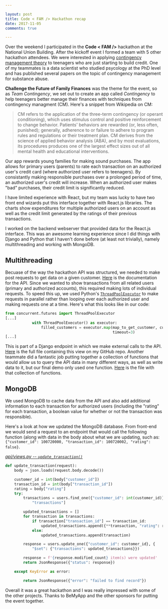 ```yaml
---

layout: post
title: Code < FAM /> Hackathon recap
date: 2017-11-05
comments: true

---
```


Over the weekend I participated in the **Code < FAM />** hackathon at the National Union Building. After the kickoff event I formed a team with 5 other hackathon attendees. We were interested in applying [contingency management theory](https://en.wikipedia.org/wiki/Contingency_management) to teenagers who are just starting to build credit. One of my teammates is a data scientist who studied psycology at the PhD level and has published several papers on the topic of contingency management for substance abuse.

**Challenge the Future of Family Finances** was the theme for the event, so as *Team Contingency*, we set out to create an app called *Contingency* to help teenagers better manage their finances with techniques from contingency managment (CM). Here's a snippet from Wikipedia on CM:

> CM refers to the application of the three-term contingency (or operant conditioning), which uses stimulus control and positive reinforcement to change behavior. Patients' behaviors are rewarded (or, less often, punished); generally, adherence to or failure to adhere to program rules and regulations or their treatment plan. CM derives from the science of applied behavior analysis (ABA), and by most evaluations, its procedures produces one of the largest effect sizes out of all mental health and educational interventions.

Our app rewards young families for making sound purchases. The app allows for primary users (parents) to rate each transaction on an authorized user's credit card (where authorized user refers to teenagers). By consistantly making responsible purchases over a prolonged period of time, an authorized user's credit will increase. When an authorized user makes "bad" purchases, their credit limit is significantly reduced. 

I have limited experience with React, but my team was lucky to have two front end wizards put this interface together with React.js libraries. The charts show expenditures for multiple authorized users on an account as well as the credit limit generated by the ratings of their previous transactions. 

I worked on the backend webserver that provided data for the React.js interface. This was an awesome learning experience since I did things with Django and Python that I haven't done before (at least not trivially), namely multithreading and working with MongoDB. 

## Multithreading

Becuase of the way the hackathon API was structured, we needed to make post requests to get data on a given customer. [Here](https://github.com/CapitalOne-AU-Hackathon/au-hackathon-getting-started/blob/master/API_Getting_Started.md) is the documentation for the API. Since we wanted to show transactions from all related users (primary and authorized accounts), this required making lots of individual requests. To speed this up, we used Python's [`ThreadPoolExecutor`](https://docs.python.org/3/library/concurrent.futures.html) to make requests in parallel rather than looping over each authorized user and making requests one at a time. Here's what this looks like in our code: 

```python
from concurrent.futures import ThreadPoolExecutor
[...]
            with ThreadPoolExecutor() as executor:
                filled_customers = executor.map(map_to_get_customer, customers,
                                                timeout=3)
[...]

```

This is part of a Django endpoint in which we make external calls to the API. [Here](https://github.com/briancaffey/capital-one-backend/blob/master/api/views.py) is the full file containing this view on my GitHub repo. Another teammate did a fantastic job putting together a collection of functions that would allow us to query the API data in many different ways, as well as write data to it, but our final demo only used one function. [Here](https://github.com/briancaffey/capital-one-backend/blob/master/api/utils.py) is the file with that collection of functions. 

## MongoDB

We used MongoDB to cache data from the API and also add additional information to each transaction for authorized users (including the "rating" for each transaction, a boolean value for whether or not the transaction was responsible). 

Here's a look at how we updated the MongoDB database. From front-end we would send a request to an endpoint that would call the following function (along with data in the body about what we are updating, such as: `{"customer_id": 100720000, "transaction_id": 100720002, "rating": false}`.

*[api/views.py -- `update_transaction()`](https://github.com/briancaffey/capital-one-backend/blob/master/api/views.py#L56)*
```python
def update_transaction(request):
    body = json.loads(request.body.decode())

    customer_id = int(body["customer_id"])
    transaction_id = int(body["transaction_id"])
    rating = body["rating"]
    try:
        transactions = users.find_one({"customer_id": int(customer_id)})[
            "transactions"]

        updated_transactions = []
        for transaction in transactions:
            if transaction["transaction_id"] == transaction_id:
                updated_transactions.append({**transaction, "rating": rating})
            else:
                updated_transactions.append(transaction)

        response = users.update_one({"customer_id": customer_id}, {
            "$set": {"transactions": updated_transactions}})

        response = f'{response.modified_count} item(s) were updated'
        return JsonResponse({"status": response})

    except KeyError as error:

        return JsonResponse({"error": "failed to find record"})
```

Overall it was a great hackathon and I was really impressed with some of the other projects. Thanks to BeMyApp and the other sponsors for putting the event together. 